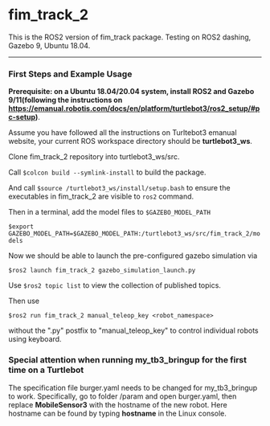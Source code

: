 # fim_track_2

This is the ROS2 version of fim_track package. Testing on ROS2 dashing, Gazebo 9, Ubuntu 18.04.

---



### First Steps and Example Usage

**Prerequisite: on a Ubuntu 18.04/20.04 system, install ROS2 and Gazebo 9/11(following the instructions on https://emanual.robotis.com/docs/en/platform/turtlebot3/ros2_setup/#pc-setup)**. 

Assume you have followed all the instructions on Turltebot3 emanual website, your current ROS workspace directory should be **turtlebot3_ws**. 

Clone fim_track_2 repository into turtlebot3_ws/src. 

Call `$colcon build --symlink-install` to build the package. 

And call `$source /turtlebot3_ws/install/setup.bash` to ensure the executables in fim_track_2 are visible to `ros2` command.

Then in a terminal, add the model files to `$GAZEBO_MODEL_PATH`

`$export GAZEBO_MODEL_PATH=$GAZEBO_MODEL_PATH:/turtlebot3_ws/src/fim_track_2/models`

Now we should be able to launch the pre-configured gazebo simulation via

`$ros2 launch fim_track_2 gazebo_simulation_launch.py`

Use `$ros2 topic list` to view the collection of published topics.

Then use

`$ros2 run fim_track_2 manual_teleop_key <robot_namespace>`

without the ".py" postfix to "manual_teleop_key" to control individual robots using keyboard.

### Special attention when running my_tb3_bringup for the first time on a Turtlebot

The specification file burger.yaml needs to be changed for my_tb3_bringup to work. Specifically, go to folder /param and open burger.yaml, then replace **MobileSensor3** with the hostname of the new robot. Here hostname can be found by typing **hostname** in the Linux console.
